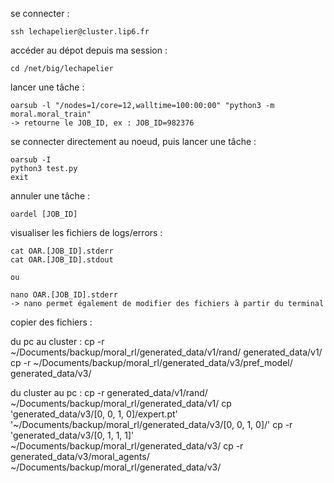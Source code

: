 se connecter :

	ssh lechapelier@cluster.lip6.fr


accéder au dépot depuis ma session :

	cd /net/big/lechapelier


lancer une tâche :
	
	oarsub -l "/nodes=1/core=12,walltime=100:00:00" "python3 -m moral.moral_train"
	-> retourne le JOB_ID, ex : JOB_ID=982376


se connecter directement au noeud, puis lancer une tâche :
	
	oarsub -I
	python3 test.py
	exit


annuler une tâche :
	
	oardel [JOB_ID]


visualiser les fichiers de logs/errors :

	cat OAR.[JOB_ID].stderr
	cat OAR.[JOB_ID].stdout

	ou 

	nano OAR.[JOB_ID].stderr
	-> nano permet également de modifier des fichiers à partir du terminal

copier des fichiers :

du pc au cluster :
	cp -r ~/Documents/backup/moral_rl/generated_data/v1/rand/ generated_data/v1/
	cp -r ~/Documents/backup/moral_rl/generated_data/v3/pref_model/ generated_data/v3/

du cluster au pc :
	cp -r generated_data/v1/rand/ ~/Documents/backup/moral_rl/generated_data/v1/
	cp 'generated_data/v3/[0, 0, 1, 0]/expert.pt' '~/Documents/backup/moral_rl/generated_data/v3/[0, 0, 1, 0]/'
	cp -r 'generated_data/v3/[0, 1, 1, 1]' ~/Documents/backup/moral_rl/generated_data/v3/
	cp -r generated_data/v3/moral_agents/ ~/Documents/backup/moral_rl/generated_data/v3/

